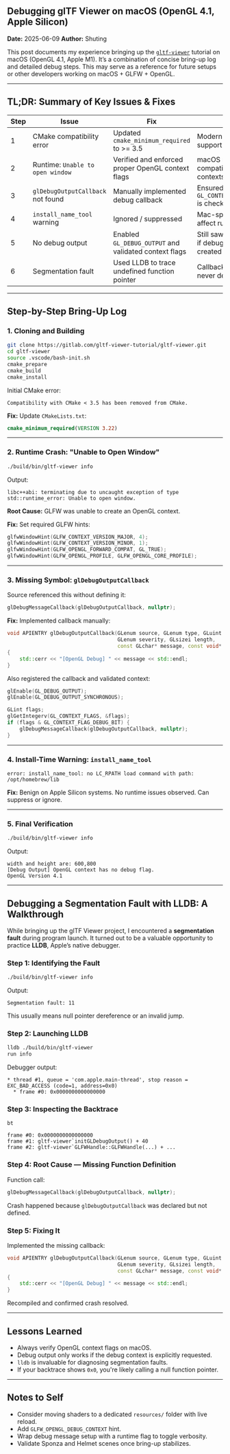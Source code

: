 ## Debugging glTF Viewer on macOS (OpenGL 4.1, Apple Silicon)

**Date:** 2025-06-09
**Author:** Shuting

This post documents my experience bringing up the [`gltf-viewer`](https://gitlab.com/gltf-viewer-tutorial/gltf-viewer) tutorial on macOS (OpenGL 4.1, Apple M1). It’s a combination of concise bring-up log and detailed debug steps. This may serve as a reference for future setups or other developers working on macOS + GLFW + OpenGL.

---

## TL;DR: Summary of Key Issues & Fixes

| Step | Issue                             | Fix                                                   | Notes                                                    |
| ---- | --------------------------------- | ----------------------------------------------------- | -------------------------------------------------------- |
| 1    | CMake compatibility error         | Updated `cmake_minimum_required` to >= 3.5            | Modern CMake dropped support for older versions          |
| 2    | Runtime: `Unable to open window`  | Verified and enforced proper OpenGL context flags     | macOS requires forward-compatible, core profile contexts |
| 3    | `glDebugOutputCallback` not found | Manually implemented debug callback                   | Ensured `GL_CONTEXT_FLAG_DEBUG_BIT` is checked           |
| 4    | `install_name_tool` warning       | Ignored / suppressed                                  | Mac-specific and didn’t affect runtime                   |
| 5    | No debug output                   | Enabled `GL_DEBUG_OUTPUT` and validated context flags | Still saw fallback warning if debug context not created  |
| 6    | Segmentation fault                | Used LLDB to trace undefined function pointer         | Callback was declared but never defined                  |

---

## Step-by-Step Bring-Up Log

### 1. Cloning and Building

```bash
git clone https://gitlab.com/gltf-viewer-tutorial/gltf-viewer.git
cd gltf-viewer
source .vscode/bash-init.sh
cmake_prepare
cmake_build
cmake_install
```

Initial CMake error:

```text
Compatibility with CMake < 3.5 has been removed from CMake.
```

**Fix:**
Update `CMakeLists.txt`:

```cmake
cmake_minimum_required(VERSION 3.22)
```

---

### 2. Runtime Crash: "Unable to Open Window"

```bash
./build/bin/gltf-viewer info
```

Output:

```
libc++abi: terminating due to uncaught exception of type std::runtime_error: Unable to open window.
```

**Root Cause:**
GLFW was unable to create an OpenGL context.

**Fix:**
Set required GLFW hints:

```cpp
glfwWindowHint(GLFW_CONTEXT_VERSION_MAJOR, 4);
glfwWindowHint(GLFW_CONTEXT_VERSION_MINOR, 1);
glfwWindowHint(GLFW_OPENGL_FORWARD_COMPAT, GL_TRUE);
glfwWindowHint(GLFW_OPENGL_PROFILE, GLFW_OPENGL_CORE_PROFILE);
```

---

### 3. Missing Symbol: `glDebugOutputCallback`

Source referenced this without defining it:

```cpp
glDebugMessageCallback(glDebugOutputCallback, nullptr);
```

**Fix:**
Implemented callback manually:

```cpp
void APIENTRY glDebugOutputCallback(GLenum source, GLenum type, GLuint id,
                                    GLenum severity, GLsizei length,
                                    const GLchar* message, const void* userParam)
{
    std::cerr << "[OpenGL Debug] " << message << std::endl;
}
```

Also registered the callback and validated context:

```cpp
glEnable(GL_DEBUG_OUTPUT);
glEnable(GL_DEBUG_OUTPUT_SYNCHRONOUS);

GLint flags;
glGetIntegerv(GL_CONTEXT_FLAGS, &flags);
if (flags & GL_CONTEXT_FLAG_DEBUG_BIT) {
    glDebugMessageCallback(glDebugOutputCallback, nullptr);
}
```

---

### 4. Install-Time Warning: `install_name_tool`

```
error: install_name_tool: no LC_RPATH load command with path: /opt/homebrew/lib
```

**Fix:**
Benign on Apple Silicon systems. No runtime issues observed. Can suppress or ignore.

---

### 5. Final Verification

```bash
./build/bin/gltf-viewer info
```

Output:

```
width and height are: 600,800
[Debug Output] OpenGL context has no debug flag.
OpenGL Version 4.1
```

---

## Debugging a Segmentation Fault with LLDB: A Walkthrough

While bringing up the glTF Viewer project, I encountered a **segmentation fault** during program launch. It turned out to be a valuable opportunity to practice **LLDB**, Apple’s native debugger.

### Step 1: Identifying the Fault

```bash
./build/bin/gltf-viewer info
```

Output:

```
Segmentation fault: 11
```

This usually means null pointer dereference or an invalid jump.

### Step 2: Launching LLDB

```bash
lldb ./build/bin/gltf-viewer
run info
```

Debugger output:

```
* thread #1, queue = 'com.apple.main-thread', stop reason = EXC_BAD_ACCESS (code=1, address=0x0)
  * frame #0: 0x0000000000000000
```

### Step 3: Inspecting the Backtrace

```lldb
bt
```

```
frame #0: 0x0000000000000000
frame #1: gltf-viewer`initGLDebugOutput() + 40
frame #2: gltf-viewer`GLFWHandle::GLFWHandle(...) + ...
```

### Step 4: Root Cause — Missing Function Definition

Function call:

```cpp
glDebugMessageCallback(glDebugOutputCallback, nullptr);
```

Crash happened because `glDebugOutputCallback` was declared but not defined.

### Step 5: Fixing It

Implemented the missing callback:

```cpp
void APIENTRY glDebugOutputCallback(GLenum source, GLenum type, GLuint id,
                                    GLenum severity, GLsizei length,
                                    const GLchar* message, const void* userParam)
{
    std::cerr << "[OpenGL Debug] " << message << std::endl;
}
```

Recompiled and confirmed crash resolved.

---

## Lessons Learned

* Always verify OpenGL context flags on macOS.
* Debug output only works if the debug context is explicitly requested.
* `lldb` is invaluable for diagnosing segmentation faults.
* If your backtrace shows `0x0`, you're likely calling a null function pointer.

---

## Notes to Self

* Consider moving shaders to a dedicated `resources/` folder with live reload.
* Add `GLFW_OPENGL_DEBUG_CONTEXT` hint.
* Wrap debug message setup with a runtime flag to toggle verbosity.
* Validate Sponza and Helmet scenes once bring-up stabilizes.

